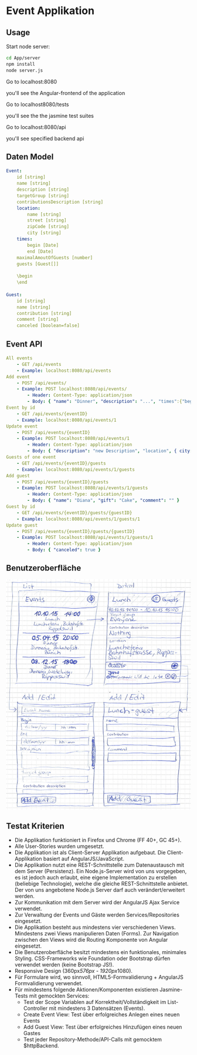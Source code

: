 # Event Applikation

## Usage

Start node server:
```bash
cd App/server
npm install
node server.js
```

Go to localhost:8080

you'll see the Angular-frontend of the application

Go to localhost8080/tests

you'll see the the jasmine test suites

Go to localhost:8080/api

you'll see specified backend api


## Daten Model

```yaml
Event:
	id [string]
	name [string]
	description [string]
	targetGroup [string]
	contributionsDescription [string]
	location:
		name [string]
		street [string]
		zipCode [string]
		city [string]
	times:
		begin [Date]
		end [Date]
	maximalAmoutOfGuests [number]
	guests [Guest[]]

	\begin
	\end

Guest:
	id [string]
	name [string]
	contribution [string]
	comment [string]
	canceled [boolean=false]

```

## Event API

```yaml
All events
	- GET /api/events
	- Example: localhost:8080/api/events
Add event
	- POST /api/events/
	- Example: POST localhost:8080/api/events/
		- Header: Content-Type: application/json 
		- Body: { "name": "Dinner", "description": "...", "times":{"begin":"2015-11-15T19:00:00.000Z","end":"2011-11-16T03:00:00.000Z"}, "location", { ... }, ... }
Event by id
	- GET /api/events/{eventID}
	- Example: localhost:8080/api/events/1
Update event
	- POST /api/events/{eventID}
	- Example: POST localhost:8080/api/events/1
		- Header: Content-Type: application/json 
		- Body: { "description": "new Description", "location", { city: "new City", ... } }
Guests of one event
	- GET /api/events/{eventID}/guests
	- Example: localhost:8080/api/events/1/guests
Add guest
	- POST /api/events/{eventID}/guests
	- Example: POST localhost:8080/api/events/1/guests
		- Header: Content-Type: application/json 
		- Body: { "name": "Diana", "gift": "Cake", "comment": "" }
Guest by id
	- GET /api/events/{eventID}/guests/{guestID}
	- Example: localhost:8080/api/events/1/guests/1
Update guest
	- POST /api/events/{eventID}/guests/{guestID}
	- Example: POST localhost:8080/api/events/1/guests/1
		- Header: Content-Type: application/json 
		- Body: { "canceled": true }
```

## Benutzeroberfläche

![Wireframes](wireframes.jpg)

## Testat Kriterien

- Die Applikation funktioniert in Firefox und Chrome (FF 40+, GC 45+).
- Alle User-Stories wurden umgesetzt.
- Die Applikation ist als Client-Server Applikation aufgebaut. Die Client-Applikation basiert auf AngularJS/JavaScript.
- Die Applikation nutzt eine REST-Schnittstelle zum Datenaustausch mit dem Server (Persistenz). Ein Node.js-Server wird von uns vorgegeben, es ist jedoch auch erlaubt, eine eigene Implementation zu erstellen (beliebige Technologie), welche die gleiche REST-Schnittstelle anbietet. Der von uns angebotene Node.js Server darf auch verändert/erweitert werden.
- Zur Kommunikation mit dem Server wird der AngularJS Ajax Service verwendet.
- Zur Verwaltung der Events und Gäste werden Services/Repositories eingesetzt.
- Die Applikation besteht aus mindestens vier verschiedenen Views. Mindestens zwei Views manipulieren Daten (Forms). Zur Navigation zwischen den Views wird die Routing Komponente von Angular eingesetzt.
- Die Benutzeroberfläche besitzt mindestens ein funktionales, minimales Styling. CSS-Frameworks wie Foundation oder Bootstrap dürfen verwendet werden (keine Bootstrap JS!).
- Responsive Design (360px*576px - 1920px*1080).
- Für Formulare wird, wo sinnvoll, HTML5-Formvalidierung + AngularJS Formvalidierung verwendet.
- Für mindestens folgende Aktionen/Komponenten existieren Jasmine-Tests mit gemockten Services:
	- Test der Scope Variablen auf Korrektheit/Vollständigkeit im List-Controller mit mindestens 3 Datensätzen (Events).
	- Create Event View: Test über erfolgreiches Anlegen eines neuen Events
	- Add Guest View: Test über erfolgreiches Hinzufügen eines neuen Gastes
	- Test jeder Repository-Methode/API-Calls mit gemocktem $httpBackend.
